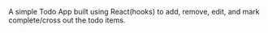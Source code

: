 A simple Todo App built using React(hooks) to add, remove, edit, and mark complete/cross out the todo items. 
